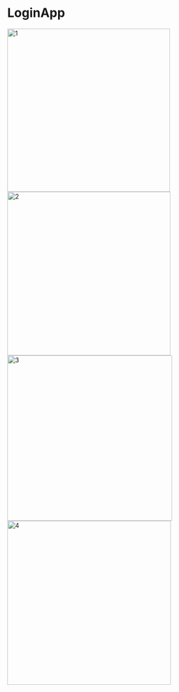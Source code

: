 # LoginApp
<img width="372" alt="1" src="https://user-images.githubusercontent.com/90995165/167574597-28fdcc36-45b0-45f8-b661-9b14bc209a06.png">
<img width="373" alt="2" src="https://user-images.githubusercontent.com/90995165/167574620-37e8ad27-23c9-49d8-8b5b-45b59a8e73cf.png">
<img width="377" alt="3" src="https://user-images.githubusercontent.com/90995165/167574639-896800a2-9ff6-4454-bfc2-4f8c298aca60.png">
<img width="374" alt="4" src="https://user-images.githubusercontent.com/90995165/167574666-ee437342-2308-4c79-951c-cbbe2a6b966c.png">
